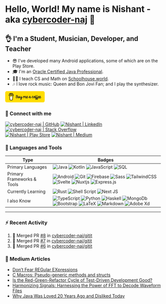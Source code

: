 # Hello, World! My name is Nishant - aka [cybercoder-naj][github] 👋

## 👌 I'm a Student, Musician, Developer, and Teacher

- 😎 I've developed many Android applications, some of which are on the Play Store.
- 🎓 I'm an [Oracle Certified Java Professional][badge].
- 👨‍🏫 I teach CS and Math on [Schoolhouse.world][shw].
- 🎶 I love rock music: Queen and Bon Jovi Fan; and I play the synthesizer.

<a href="https://www.buymeacoffee.com/cybercoder.naj" target="_blank"><img src="./bmc-button.svg" width="128"></a>

### 🤝 Connect with me

[![cybercoder-naj | GitHub](https://img.shields.io/badge/GitHub-100000?style=for-the-badge&logo=github&logoColor=white)][github]
[![Nishant | LinkedIn](https://img.shields.io/badge/LinkedIn-0077B5?style=for-the-badge&logo=linkedin&logoColor=white)][linkedin]
[![cybercoder-naj | Stack Overflow](https://img.shields.io/badge/Stack_Overflow-FE7A16?style=for-the-badge&logo=stack-overflow&logoColor=white)][stackoverflow] \
[![Nishant | Play Store](https://img.shields.io/badge/Google_Play-414141?style=for-the-badge&logo=google-play&logoColor=white)][playstore]
[![Nishant | Medium](https://img.shields.io/badge/Medium-12100E?style=for-the-badge&logo=medium&logoColor=white)][medium]

### 🧠 Languages and Tools

| Type | Badges |
| -- | -- |
| Primary Languages | ![Java](https://img.shields.io/badge/java-%23ED8B00.svg?&style=for-the-badge&logo=java&logoColor=white) ![Kotlin](https://img.shields.io/badge/kotlin-%230095D5.svg?&style=for-the-badge&logo=kotlin&logoColor=white) ![JavaScript](https://img.shields.io/badge/javascript%20-%23323330.svg?&style=for-the-badge&logo=javascript&logoColor=%23F7DF1E) ![SQL](https://img.shields.io/badge/postgres-%23316192.svg?style=for-the-badge&logo=postgresql&logoColor=white)|
| Primary Frameworks & Tools |  ![Android](https://img.shields.io/badge/Android%20-green.svg?&style=for-the-badge&logo=Android&logoColor=white) ![Git](https://img.shields.io/badge/git%20-%23F05033.svg?&style=for-the-badge&logo=git&logoColor=white) ![Firebase](https://img.shields.io/badge/firebase%20-%23039BE5.svg?&style=for-the-badge&logo=firebase) ![Sass](https://img.shields.io/badge/SASS%20-hotpink.svg?&style=for-the-badge&logo=SASS&logoColor=white) ![TailwindCSS](https://img.shields.io/badge/tailwindcss-%2338B2AC.svg?style=for-the-badge&logo=tailwind-css&logoColor=white) ![Svelte](https://img.shields.io/badge/svelte-%23f1413d.svg?style=for-the-badge&logo=svelte&logoColor=white) ![Nuxtjs](https://img.shields.io/badge/Nuxt-002E3B?style=for-the-badge&logo=nuxtdotjs&logoColor=#00DC82) ![Express.js](https://img.shields.io/badge/express.js-%23404d59.svg?style=for-the-badge&logo=express&logoColor=%2361DAFB) | 
| Currently Learning | ![Rust](https://img.shields.io/badge/rust-%23000000.svg?style=for-the-badge&logo=rust&logoColor=white) ![Shell Script](https://img.shields.io/badge/shell_script-%23121011.svg?style=for-the-badge&logo=gnu-bash&logoColor=white) ![Next JS](https://img.shields.io/badge/Next-black?style=for-the-badge&logo=next.js&logoColor=white) |
| I also Know | ![TypeScript](https://img.shields.io/badge/typescript-%23007ACC.svg?&style=for-the-badge&logo=typescript&logoColor=white) ![Python](https://img.shields.io/badge/python-3670A0?style=for-the-badge&logo=python&logoColor=ffdd54) ![Haskell](https://img.shields.io/badge/Haskell-5e5086?style=for-the-badge&logo=haskell&logoColor=white) ![MongoDb](https://img.shields.io/badge/MongoDB-%234ea94b.svg?&style=for-the-badge&logo=mongodb&logoColor=white) ![Bootstrap](https://img.shields.io/badge/bootstrap%20-%23563D7C.svg?&style=for-the-badge&logo=bootstrap&logoColor=white) ![LaTeX](https://img.shields.io/badge/latex-%23008080.svg?&style=for-the-badge&logo=latex&logoColor=white) ![Markdown](https://img.shields.io/badge/markdown-%23000000.svg?&style=for-the-badge&logo=markdown&logoColor=white) ![Adobe Xd](https://img.shields.io/badge/adobe%20xd%20-%23FF26BE.svg?&style=for-the-badge&logo=adobe%20xd&logoColor=white) |

<!-- --- -->


---

### ⚡ Recent Activity

<!-- [![Update README](https://github.com/cybercoder-naj/cybercoder-naj/actions/workflows/update-readme.yml/badge.svg?branch=master)](https://github.com/cybercoder-naj/cybercoder-naj/actions/workflows/update-readme.yml) -->

<!--START_SECTION:activity-->
1. 🎉 Merged PR [#8](https://github.com/cybercoder-naj/gitit/pull/8) in [cybercoder-naj/gitit](https://github.com/cybercoder-naj/gitit)
2. 🎉 Merged PR [#7](https://github.com/cybercoder-naj/gitit/pull/7) in [cybercoder-naj/gitit](https://github.com/cybercoder-naj/gitit)
3. 🎉 Merged PR [#6](https://github.com/cybercoder-naj/gitit/pull/6) in [cybercoder-naj/gitit](https://github.com/cybercoder-naj/gitit)
<!--END_SECTION:activity-->

<!-- --- -->

### 📝 Medium Articles

<!-- [![Medium Articles](https://github.com/cybercoder-naj/cybercoder-naj/actions/workflows/medium-workflow.yml/badge.svg)](https://github.com/cybercoder-naj/cybercoder-naj/actions/workflows/medium-workflow.yml) -->

<!-- MEDIUM:START -->
- [Don’t Fear REGular EXpressions](https://medium.com/codex/dont-fear-regular-expressions-ff2ff202a1e5?source=rss-ee489d74c1af------2)
- [C Macros: Pseudo-generic methods and structs](https://medium.com/codex/c-macros-pseudo-generic-methods-and-structs-b4236e6e50b8?source=rss-ee489d74c1af------2)
- [Is the Red-Green-Refactor Cycle of Test-Driven Development Good?](https://medium.com/news-uk-technology/is-the-red-green-refactor-cycle-of-test-driven-development-good-9e2b1b52d721?source=rss-ee489d74c1af------2)
- [Harmonizing Signals: Harnessing the Power of FFT to Decode Waveform Files](https://medium.com/codex/harmonizing-signals-harnessing-the-power-of-fft-to-decode-waveform-files-668e39cb7511?source=rss-ee489d74c1af------2)
- [Why Java Was Loved 20 Years Ago and Disliked Today](https://medium.com/codex/why-java-was-loved-20-years-ago-and-disliked-today-ef45f7a53740?source=rss-ee489d74c1af------2)
<!-- MEDIUM:END -->

<!--[![Nishant's Github Stats](https://github-readme-stats.vercel.app/api?username=cybercoder-naj&show_icons=true&hide_border=true&count_private=true&theme=midnight-purple)][github]
[![Top Langs](https://github-readme-stats.vercel.app/api/top-langs/?username=cybercoder-naj&show_icons=true&hide_border=true&theme=midnight-purple&layout=compact)][github]-->

[github]: https://github.com/cybercoder-naj
[badge]: https://www.youracclaim.com/badges/79bbfbe8-cdf4-4d8d-b1ba-57efaa5c331d/linked_in_profile
[youtube]: https://www.youtube.com/channel/UCPoU-LKr3XG0IujgCFFt4_A
[linkedin]: https://www.linkedin.com/in/nishant-aanjaney-jalan-3b7659191/
[telegram]: https://t.me/cybercoder_naj
[stackoverflow]: https://stackoverflow.com/users/11292068/nishant-jalan
[hackerrank]: https://www.hackerrank.com/cybercoder_nish1
[playstore]: https://play.google.com/store/apps/developer?id=Nishant+Aanjaney+Jalan
[shw]: https://schoolhouse.world/u/50780?ref=u-z1aylccz1vjxlx?celebrate
[medium]: https://www.medium.com/@cybercoder.naj
